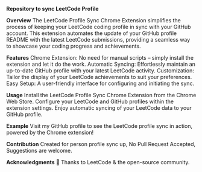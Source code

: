 **Repository to sync LeetCode Profile**

**Overview**
The LeetCode Profile Sync Chrome Extension simplifies the process of keeping your LeetCode coding profile in sync with your GitHub account. This extension automates the update of your GitHub profile README with the latest LeetCode submissions, providing a seamless way to showcase your coding progress and achievements.

**Features**
Chrome Extension: No need for manual scripts – simply install the extension and let it do the work.
Automatic Syncing: Effortlessly maintain an up-to-date GitHub profile with your latest LeetCode activity.
Customization: Tailor the display of your LeetCode achievements to suit your preferences.
Easy Setup: A user-friendly interface for configuring and initiating the sync.

**Usage**
Install the LeetCode Profile Sync Chrome Extension from the Chrome Web Store.
Configure your LeetCode and GitHub profiles within the extension settings.
Enjoy automatic syncing of your LeetCode data to your GitHub profile.

**Example**
Visit my GitHub profile to see the LeetCode profile sync in action, powered by the Chrome extension!

**Contribution**
Created for person profile sync up, No Pull Request Accepted, Suggestions are welcome.

**Acknowledgments**
🙌 Thanks to LeetCode & the open-source community.
